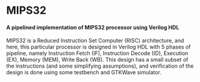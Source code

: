 # MIPS32
#### A pipelined implementation of MIPS32 processor using Verilog HDL
MIPS32 is a Reduced Instruction Set Computer (RISC) architecture, and here, this particular processor is designed in Verilog HDL with 5 phases of pipeline, namely Instruction Fetch (IF), Instruction Decode (ID), Execution (EX), Memory (MEM), Write Back (WB). This design has a small subset of the instructions (and some simplifying assumptions), and verification of the design is done using some testbench and GTKWave simulator.

